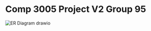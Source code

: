 # Comp 3005 Project V2 Group 95
![ER Diagram drawio](https://github.com/TeriakiSauce/Comp3005Project/assets/48898220/9992a3a0-aafc-41a6-b053-bd7d0da6a7e0)
